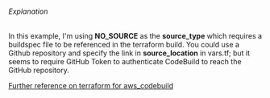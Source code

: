 ###### Explanation

In this example, I'm using **NO_SOURCE** as the **source_type** which requires a buildspec file to be referenced in the terraform build. You could use a Github repository and specify the link in **source_location** in vars.tf; but it seems to require GitHub Token to authenticate CodeBuild to reach the GitHub repository. 


[Further reference on terraform for aws_codebuild](https://registry.terraform.io/providers/hashicorp/aws/latest/docs/resources/codebuild_project)


